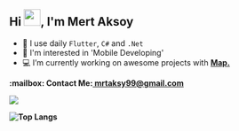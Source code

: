 ## Hi <img src="https://media.giphy.com/media/hvRJCLFzcasrR4ia7z/giphy.gif" width="30" height="30">, I'm Mert Aksoy

- 🚀 I use daily ```Flutter```, ```C#``` and ```.Net```
- 🤔 I'm interested in 'Mobile Developing'
- 💻 I’m currently working on awesome projects with <a href="https://github.com/map-apps"><strong>Map.</strong></a>
<p><b>:mailbox: Contact Me:<b><a href="mailto:mrtaksy99@gmail.com"> mrtaksy99@gmail.com<a><p>
  
  <img src="https://skillicons.dev/icons?i=py,sqlite,cs,cpp,dart,flutter,kotlin,dotnet,firebase,androidstudio,vscode,visualstudio">
  
 
![Top Langs](https://github-readme-stats.vercel.app/api/top-langs/?username=mertaksoyy&layout=compact&theme=blueberry&count_private=true&hide_border=true&hide=javascript,c,cmake,shaderlab,html,css,hlsl,jupyter%20notebook)

